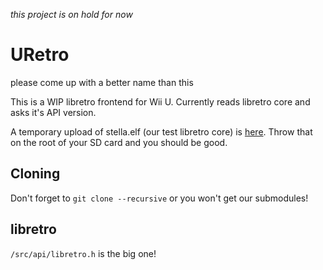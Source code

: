 *this project is on hold for now*
# URetro
please come up with a better name than this

This is a WIP libretro frontend for Wii U. Currently reads libretro core and asks it's API version. 

A temporary upload of stella.elf (our test libretro core) is [here](https://www.dropbox.com/s/d8hcmriz5fikzjk/stella.elf?dl=1). Throw that on the root of your SD card and you should be good.

## Cloning
Don't forget to `git clone --recursive` or you won't get our submodules!

## libretro
`/src/api/libretro.h` is the big one!
